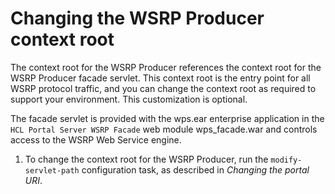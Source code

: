 # Changing the WSRP Producer context root

The context root for the WSRP Producer references the context root for the WSRP Producer facade servlet. This context root is the entry point for all WSRP protocol traffic, and you can change the context root as required to support your environment. This customization is optional.

The facade servlet is provided with the wps.ear enterprise application in the `HCL Portal Server WSRP Facade` web module wps_facade.war and controls access to the WSRP Web Service engine.

1.  To change the context root for the WSRP Producer, run the `modify-servlet-path` configuration task, as described in *Changing the portal URI*.




